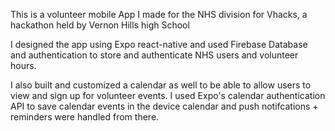 This is a volunteer mobile App I made for the NHS division for Vhacks, a hackathon held by Vernon Hills high School 

I designed the app using Expo react-native and used Firebase Database and authentication to store and authenticate NHS users and volunteer hours.

I also built and customized a calendar as well to be able to allow users to view and sign up for volunteer events. I used Expo's calendar authentication API to save calendar events in the device calendar and push notifcations + reminders were handled from there.
